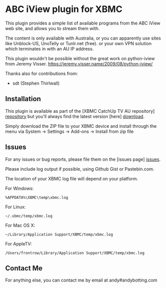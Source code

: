 ABC iView plugin for XBMC
================================

This plugin provides a simple list of available programs from the ABC iView 
web site, and allows you to stream them with.

The content is only available with Australia, or you can apparently use sites
like Unblock-US, UnoTelly or Tunlr.net (free). or your own VPN solution which
terminates in with an AU IP address.

This plugin wouldn't be possible without the great work on python-iview from
Jeremy Visser.
https://jeremy.visser.name/2009/08/python-iview/

Thanks also for contributions from:
  * sdt (Stephen Thirlwall)

Installation
------------
This plugin is available as part of the [XBMC CatchUp TV AU repository] [repository]
but you'll always find the latest version [here] [download].

Simply download the ZIP file to your XBMC device and install through the menu via
System -> Settings -> Add-ons -> Install from zip file

Issues
------

For any issues or bug reports, please file them on the [issues page] [issues].

Please include log output if possible, using Github Gist or Pastebin.com.

The location of your XBMC log file will depend on your platform.

For Windows:
```
%APPDATA%\XBMC\temp\xbmc.log
```

For Linux:
```
~/.xbmc/temp/xbmc.log
```

For Mac OS X:
```
~/Library/Application Support/XBMC/temp/xbmc.log
```

For AppleTV:
```
/Users/frontrow/Library/Application Support/XBMC/temp/xbmc.log
```

Contact Me
----------
For anything else, you can contact me by email at andy#andybotting.com

[repository]: http://code.google.com/p/xbmc-catchuptv-au
[download]: https://code.google.com/p/xbmc-catchuptv-au/downloads/list?q=label:Plugin-ABC_iView
[issues]: https://github.com/andybotting/xbmc-addon-abc-iview/issues
